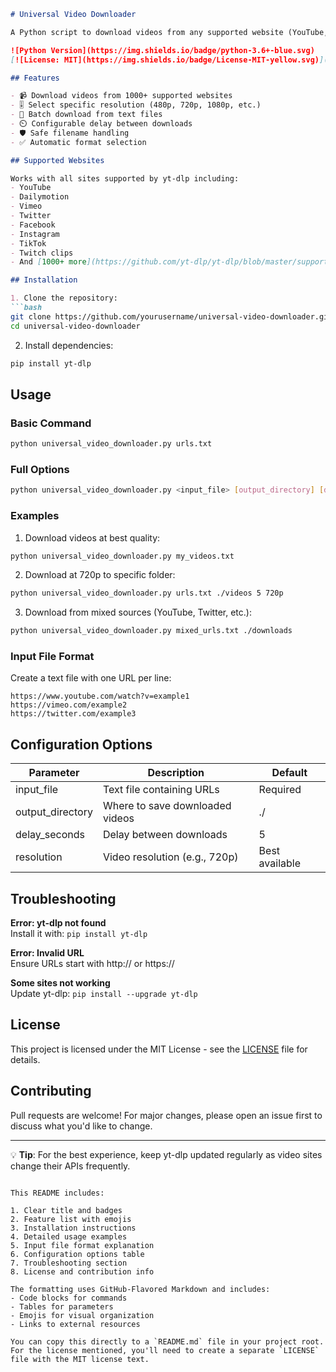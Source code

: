 ```markdown
# Universal Video Downloader

A Python script to download videos from any supported website (YouTube, Dailymotion, Vimeo, etc.) with resolution selection.

![Python Version](https://img.shields.io/badge/python-3.6+-blue.svg)
[![License: MIT](https://img.shields.io/badge/License-MIT-yellow.svg)](https://opensource.org/licenses/MIT)

## Features

- 📹 Download videos from 1000+ supported websites
- 🎚️ Select specific resolution (480p, 720p, 1080p, etc.)
- 📁 Batch download from text files
- ⏲️ Configurable delay between downloads
- 🛡️ Safe filename handling
- ✅ Automatic format selection

## Supported Websites

Works with all sites supported by yt-dlp including:
- YouTube
- Dailymotion
- Vimeo
- Twitter
- Facebook
- Instagram
- TikTok
- Twitch clips
- And [1000+ more](https://github.com/yt-dlp/yt-dlp/blob/master/supportedsites.md)

## Installation

1. Clone the repository:
```bash
git clone https://github.com/yourusername/universal-video-downloader.git
cd universal-video-downloader
```

2. Install dependencies:
```bash
pip install yt-dlp
```

## Usage

### Basic Command
```bash
python universal_video_downloader.py urls.txt
```

### Full Options
```bash
python universal_video_downloader.py <input_file> [output_directory] [delay_seconds] [resolution]
```

### Examples
1. Download videos at best quality:
```bash
python universal_video_downloader.py my_videos.txt
```

2. Download at 720p to specific folder:
```bash
python universal_video_downloader.py urls.txt ./videos 5 720p
```

3. Download from mixed sources (YouTube, Twitter, etc.):
```bash
python universal_video_downloader.py mixed_urls.txt ./downloads
```

### Input File Format
Create a text file with one URL per line:
```
https://www.youtube.com/watch?v=example1
https://vimeo.com/example2
https://twitter.com/example3
```

## Configuration Options

| Parameter       | Description                          | Default   |
|-----------------|--------------------------------------|-----------|
| input_file      | Text file containing URLs            | Required  |
| output_directory| Where to save downloaded videos      | ./        |
| delay_seconds   | Delay between downloads              | 5         |
| resolution      | Video resolution (e.g., 720p)       | Best available |

## Troubleshooting

**Error: yt-dlp not found**  
Install it with: `pip install yt-dlp`

**Error: Invalid URL**  
Ensure URLs start with http:// or https://

**Some sites not working**  
Update yt-dlp: `pip install --upgrade yt-dlp`

## License

This project is licensed under the MIT License - see the [LICENSE](LICENSE) file for details.

## Contributing

Pull requests are welcome! For major changes, please open an issue first to discuss what you'd like to change.

---

💡 **Tip**: For the best experience, keep yt-dlp updated regularly as video sites change their APIs frequently.
```

This README includes:

1. Clear title and badges
2. Feature list with emojis
3. Installation instructions
4. Detailed usage examples
5. Input file format explanation
6. Configuration options table
7. Troubleshooting section
8. License and contribution info

The formatting uses GitHub-Flavored Markdown and includes:
- Code blocks for commands
- Tables for parameters
- Emojis for visual organization
- Links to external resources

You can copy this directly to a `README.md` file in your project root. For the license mentioned, you'll need to create a separate `LICENSE` file with the MIT license text.
